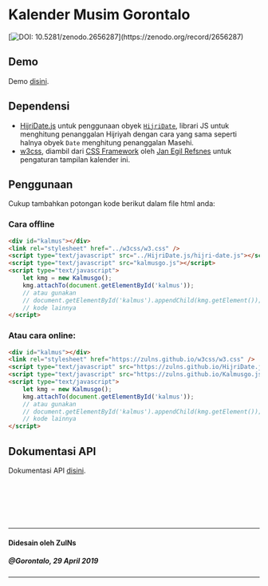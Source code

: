 # Kalender Musim Gorontalo

[![DOI: 10.5281/zenodo.2656287](https://zenodo.org/badge/doi/10.5281/zenodo.2656287.svg?)](https://zenodo.org/record/2656287)

## Demo
Demo [disini](https://zulns.github.io/Kalmusgo.js/).

## Dependensi
- [HijriDate.js](https://github.com/ZulNs/HijriDate.js) untuk penggunaan obyek
[`HijriDate`](https://zulns.github.io/HijriDate.js/hijri-date-api-doc.html), librari JS untuk menghitung penanggalan Hijriyah
dengan cara yang sama seperti halnya obyek `Date` menghitung penanggalan Masehi.
- [w3css](https://github.com/ZulNs/w3css), diambil dari [CSS Framework](https://github.com/JaniRefsnes/w3css) oleh
[Jan Egil Refsnes](https://github.com/JaniRefsnes) untuk pengaturan tampilan kalender ini. 

## Penggunaan
Cukup tambahkan potongan kode berikut dalam file html anda:

### Cara offline

```html
<div id="kalmus"></div>
<link rel="stylesheet" href="../w3css/w3.css" />
<script type="text/javascript" src="../HijriDate.js/hijri-date.js"></script>
<script type="text/javascript" src="kalmusgo.js"></script>
<script type="text/javascript">
    let kmg = new Kalmusgo();
    kmg.attachTo(document.getElementById('kalmus'));
    // atau gunakan
    // document.getElementById('kalmus').appendChild(kmg.getElement());
    // kode lainnya
</script>
```

### Atau cara online:

```html
<div id="kalmus"></div>
<link rel="stylesheet" href="https://zulns.github.io/w3css/w3.css" />
<script type="text/javascript" src="https://zulns.github.io/HijriDate.js/hijri-date.js"></script>
<script type="text/javascript" src="https://zulns.github.io/Kalmusgo.js/kalmusgo.js"></script>
<script type="text/javascript">
    let kmg = new Kalmusgo();
    kmg.attachTo(document.getElementById('kalmus'));
    // atau gunakan
    // document.getElementById('kalmus').appendChild(kmg.getElement());
    // kode lainnya
</script>
```

## Dokumentasi API
Dokumentasi API [disini](kalmusgo-api-doc.md).

&nbsp;

&nbsp;

&nbsp;

---
#### Didesain oleh ZulNs
##### @Gorontalo, 29 April 2019
---
